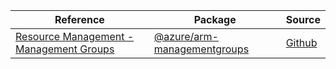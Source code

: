 | Reference | Package | Source |
|---|---|---|
|[Resource Management - Management Groups](arm-managementgroups-readme)|[@azure/arm-managementgroups](https://www.npmjs.com/package/@azure/arm-managementgroups)|[Github](https://github.com/Azure/azure-sdk-for-js/blob/main/sdk/managementgroups/arm-managementgroups)|
